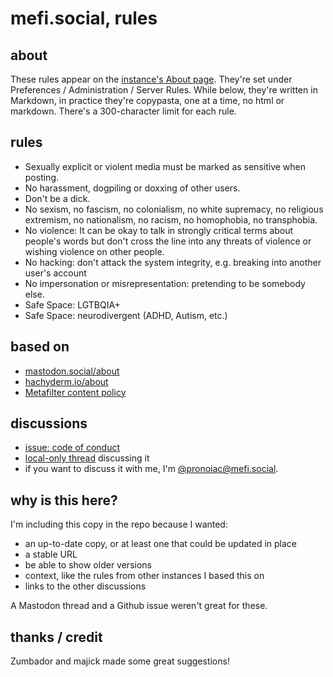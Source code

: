 # mefi.social, rules

## about
These rules appear on the [instance's About page](https://mefi.social/about).
They're set under Preferences / Administration / Server Rules.
While below, they're written in Markdown, in practice they're copypasta, one at a time, no html or markdown.
There's a 300-character limit for each rule.

## rules
* Sexually explicit or violent media must be marked as sensitive when posting.
* No harassment, dogpiling or doxxing of other users.
* Don't be a dick.
* No sexism, no fascism, no colonialism, no white supremacy, no religious extremism, no nationalism, no racism, no homophobia, no transphobia.
* No violence: It can be okay to talk in strongly critical terms about people's words but don't cross the line into any threats of violence or wishing violence on other people.
* No hacking: don't attack the system integrity, e.g. breaking into another user's account
* No impersonation or misrepresentation: pretending to be somebody else.
* Safe Space: LGTBQIA+
* Safe Space: neurodivergent (ADHD, Autism, etc.)

## based on
* [mastodon.social/about](https://mastodon.social/about)
* [hachyderm.io/about](https://hachyderm.io/about)
* [Metafilter content policy](https://www.metafilter.com/content_policy.mefi)

## discussions
* [issue: code of conduct](https://github.com/pronoiac/mefi.social/issues/10)
* [local-only thread](https://mefi.social/@pronoiac/109982460760917172) discussing it
* if you want to discuss it with me, I'm [@pronoiac@mefi.social](https://mefi.social/@pronoiac).

## why is this here?
I'm including this copy in the repo because I wanted:
* an up-to-date copy, or at least one that could be updated in place
* a stable URL
* be able to show older versions
* context, like the rules from other instances I based this on
* links to the other discussions

A Mastodon thread and a Github issue weren't great for these.

## thanks / credit
Zumbador and majick made some great suggestions!
